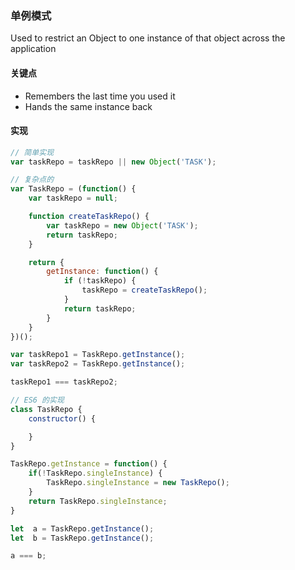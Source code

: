 ### 单例模式

Used to restrict an Object to one instance of that object across the application

#### 关键点

- Remembers the last time you used it
- Hands the same instance back

#### 实现

```js
// 简单实现
var taskRepo = taskRepo || new Object('TASK');

// 复杂点的
var TaskRepo = (function() {
    var taskRepo = null;

    function createTaskRepo() {
        var taskRepo = new Object('TASK');
        return taskRepo;
    }

    return {
        getInstance: function() {
            if (!taskRepo) {
                taskRepo = createTaskRepo();
            }
            return taskRepo;
        }
    }
})();

var taskRepo1 = TaskRepo.getInstance();
var taskRepo2 = TaskRepo.getInstance();

taskRepo1 === taskRepo2;

// ES6 的实现
class TaskRepo {
    constructor() {

    }
}

TaskRepo.getInstance = function() {
    if(!TaskRepo.singleInstance) {
        TaskRepo.singleInstance = new TaskRepo();
    }
    return TaskRepo.singleInstance;
}

let  a = TaskRepo.getInstance();
let  b = TaskRepo.getInstance();

a === b;

```
